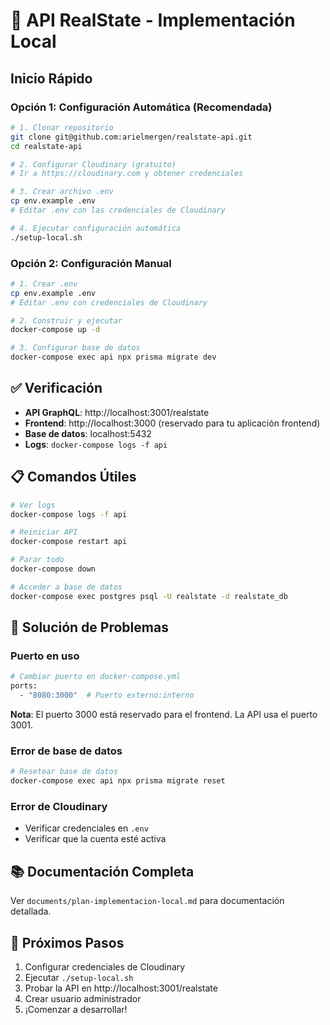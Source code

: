 # 🚀 API RealState - Implementación Local

## Inicio Rápido

### Opción 1: Configuración Automática (Recomendada)
```bash
# 1. Clonar repositorio
git clone git@github.com:arielmergen/realstate-api.git
cd realstate-api

# 2. Configurar Cloudinary (gratuito)
# Ir a https://cloudinary.com y obtener credenciales

# 3. Crear archivo .env
cp env.example .env
# Editar .env con las credenciales de Cloudinary

# 4. Ejecutar configuración automática
./setup-local.sh
```

### Opción 2: Configuración Manual
```bash
# 1. Crear .env
cp env.example .env
# Editar .env con credenciales de Cloudinary

# 2. Construir y ejecutar
docker-compose up -d

# 3. Configurar base de datos
docker-compose exec api npx prisma migrate dev
```

## ✅ Verificación

- **API GraphQL**: http://localhost:3001/realstate
- **Frontend**: http://localhost:3000 (reservado para tu aplicación frontend)
- **Base de datos**: localhost:5432
- **Logs**: `docker-compose logs -f api`

## 📋 Comandos Útiles

```bash
# Ver logs
docker-compose logs -f api

# Reiniciar API
docker-compose restart api

# Parar todo
docker-compose down

# Acceder a base de datos
docker-compose exec postgres psql -U realstate -d realstate_db
```

## 🔧 Solución de Problemas

### Puerto en uso
```bash
# Cambiar puerto en docker-compose.yml
ports:
  - "8080:3000"  # Puerto externo:interno
```

**Nota**: El puerto 3000 está reservado para el frontend. La API usa el puerto 3001.

### Error de base de datos
```bash
# Resetear base de datos
docker-compose exec api npx prisma migrate reset
```

### Error de Cloudinary
- Verificar credenciales en `.env`
- Verificar que la cuenta esté activa

## 📚 Documentación Completa

Ver `documents/plan-implementacion-local.md` para documentación detallada.

## 🎯 Próximos Pasos

1. Configurar credenciales de Cloudinary
2. Ejecutar `./setup-local.sh`
3. Probar la API en http://localhost:3001/realstate
4. Crear usuario administrador
5. ¡Comenzar a desarrollar!
